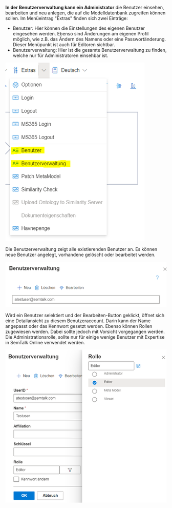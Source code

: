 **In der Benutzerverwaltung kann ein Administrator** die Benutzer einsehen, bearbeiten und neu anlegen, 
die auf die Modelldatenbank zugreifen können sollen.
Im Menüeintrag "Extras" finden sich zwei Einträge:
* Benutzer: Hier können die Einstellungen des eigenen Benutzer eingesehen werden. Ebenso sind Änderungen am eigenen Profil möglich, wie z.B. das Ändern des Namens oder eine Passwortänderung. Dieser Menüpunkt ist auch für Editoren sichtbar.
* Benutzerverwaltung: Hier ist die gesamte Benutzerverwaltung zu finden, welche nur für Administratoren einsehbar ist.

![BenutzerMenü](./images/benutzerverwaltung_benutzerverwaltung1.png)

Die Benutzerverwaltung zeigt alle existierenden Benutzer an. Es können neue Benutzer angelegt, vorhandene gelöscht oder bearbeitet werden.

![BenutzerDialog](./images/benutzerverwaltung_benutzerverwaltung2.png)

Wird ein Benutzer selektiert und der Bearbeiten-Button geklickt, öffnet sich eine Detailansicht zu diesem Benutzeraccount. Darin kann der Name angepasst oder das Kennwort gesetzt werden. 
Ebenso können Rollen zugewiesen werden. Dabei sollte jedoch mit Vorsicht vorgegangen werden. Die Administrationsrolle, sollte nur für einige wenige Benutzer mit Expertise in SemTalk Online verwendet werden.

![BenutzerDialogRolle](./images/benutzerverwaltung_benutzerverwaltung3.png)
